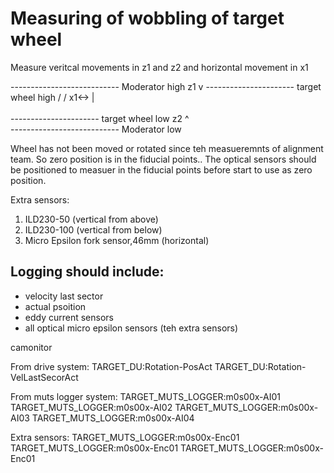 # Measuring of wobbling of target wheel

Measure veritcal movements in z1 and z2 and horizontal movement in x1

--------------------------- Moderator high
                  z1 v
               ---------------------- target wheel high
              /
             /
      x1<-> |
             \
              \
               ---------------------- target wheel low
                  z2 ^                
--------------------------- Moderator low

Wheel has not been moved or rotated since teh measueremnts of alignment team. So zero position is in the fiducial points.. The optical sensors should be positioned to measuer in the fiducial points before start to use as zero position.

Extra sensors:
1. ILD230-50 (vertical from above)
2. ILD230-100 (vertical from below)
3. Micro Epsilon fork sensor,46mm (horizontal)


## Logging should include:

* velocity last sector
* actual psoition
* eddy current sensors
* all optical micro epsilon sensors (teh extra sensors)

camonitor 

From drive system:
TARGET_DU:Rotation-PosAct 
TARGET_DU:Rotation-VelLastSecorAct 

From muts logger system:
TARGET_MUTS_LOGGER:m0s00x-AI01
TARGET_MUTS_LOGGER:m0s00x-AI02
TARGET_MUTS_LOGGER:m0s00x-AI03
TARGET_MUTS_LOGGER:m0s00x-AI04

Extra sensors:
TARGET_MUTS_LOGGER:m0s00x-Enc01
TARGET_MUTS_LOGGER:m0s00x-Enc01
TARGET_MUTS_LOGGER:m0s00x-Enc01






